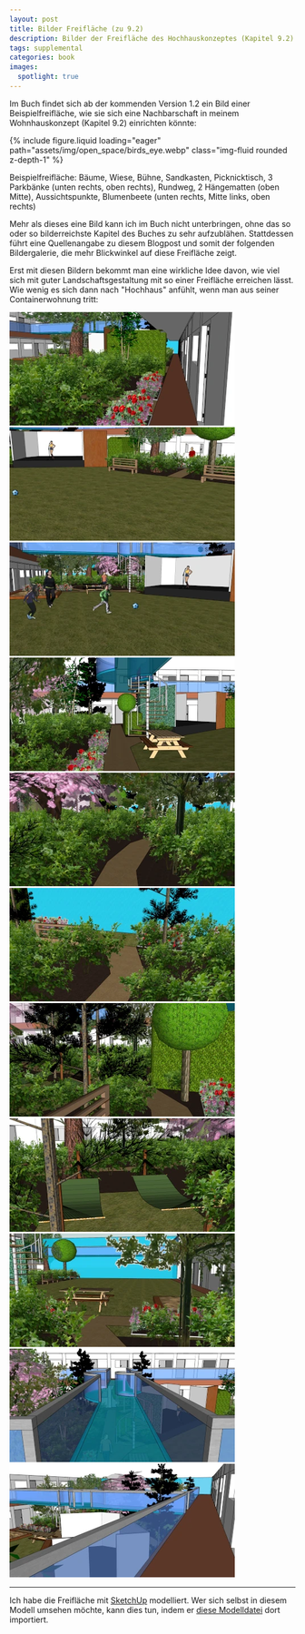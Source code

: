 ```yaml
---
layout: post
title: Bilder Freifläche (zu 9.2)
description: Bilder der Freifläche des Hochhauskonzeptes (Kapitel 9.2)
tags: supplemental
categories: book
images:
  spotlight: true
---
```


Im Buch findet sich ab der kommenden Version 1.2 ein Bild einer Beispielfreifläche, wie sie sich eine Nachbarschaft in meinem Wohnhauskonzept (Kapitel 9.2) einrichten könnte:

{% include figure.liquid loading="eager" path="assets/img/open_space/birds_eye.webp" class="img-fluid rounded z-depth-1" %}

<div class="caption">
Beispielfreifläche: Bäume, Wiese, Bühne, Sandkasten, Picknicktisch, 3 Parkbänke (unten rechts, oben rechts), Rundweg, 2 Hängematten (oben Mitte), Aussichtspunkte, Blumenbeete (unten rechts, Mitte links, oben rechts)
</div>

Mehr als dieses eine Bild kann ich im Buch nicht unterbringen, ohne das so oder so bilderreichste Kapitel des Buches zu sehr aufzublähen.
Stattdessen führt eine Quellenangabe zu diesem Blogpost und somit der folgenden Bildergalerie, die mehr Blickwinkel auf diese Freifläche zeigt.

Erst mit diesen Bildern bekommt man eine wirkliche Idee davon, wie viel sich mit guter Landschaftsgestaltung mit so einer Freifläche erreichen lässt. Wie wenig es sich dann nach "Hochhaus" anfühlt, wenn man aus seiner Containerwohnung tritt:

<div class="spotlight-group">
    <a class="spotlight" href="/assets/img/open_space/lower_path_lengthwise.webp">
        <img src="/assets/img/open_space/lower_path_lengthwise_200.webp" title="Wenn man aus seiner Wohnung tritt (untere Ebene)"/></a>
    <a class="spotlight" href="/assets/img/open_space/lawn_to_flat.webp">
        <img src="/assets/img/open_space/lawn_to_flat_200.webp" title="Blick von der Wiese zurück auf die Wohnung, auf Parkbänke und Bühne"/></a>
    <a class="spotlight" href="/assets/img/open_space/lawn.webp">
        <img src="/assets/img/open_space/lawn_200.webp" title="Blick von der Wiese auf Bühne und Wendeltreppe"/></a>
    <a class="spotlight" href="/assets/img/open_space/center_path.webp">
        <img src="/assets/img/open_space/center_path_200.webp" title="Mittelgang, zwischen Blumenbeeten und Picknicktisch"/></a>
    <a class="spotlight" href="/assets/img/open_space/circular_path_start.webp">
        <img src="/assets/img/open_space/circular_path_start_200.webp" title="Beginn des Rundweges"/></a>
    <a class="spotlight" href="/assets/img/open_space/circular_path_view.webp">
        <img src="/assets/img/open_space/circular_path_view_200.webp" title="Rundweg, Ausblick durch die Glasfront"/></a>
    <a class="spotlight" href="/assets/img/open_space/circular_path_across.webp">
        <img src="/assets/img/open_space/circular_path_across_200.webp" title="Rundweg, Blick quer zu Wohnungen (links Hängematten)"/></a>
    <a class="spotlight" href="/assets/img/open_space/circular_path_hammocks.webp">
        <img src="/assets/img/open_space/circular_path_hammocks_200.webp" title="Die beiden Hängematten"/></a>
    <a class="spotlight" href="/assets/img/open_space/circular_path_end.webp">
        <img src="/assets/img/open_space/circular_path_end_200.webp" title="Ende des Rundweges"/></a>
    <a class="spotlight" href="/assets/img/open_space/center_path_gallery.webp">
        <img src="/assets/img/open_space/center_path_gallery_200.webp" title="Mittelgang Gallerie"/></a>
    <a class="spotlight" href="/assets/img/open_space/upper_path_lengthwise.webp">
        <img src="/assets/img/open_space/upper_path_lengthwise_200.webp" title="Wenn man aus seiner Wohnung tritt (obere Ebene)"/></a>
</div>

---

Ich habe die Freifläche mit [SketchUp](https://app.sketchup.com) modelliert. Wer sich selbst in diesem Modell umsehen möchte, kann dies tun, indem er [diese Modelldatei](/assets/skp/open_space.skp) dort importiert.
